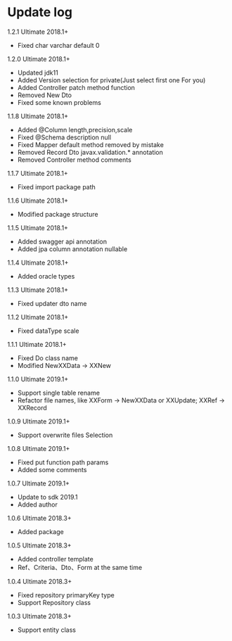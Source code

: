 # Update log
1.2.1 Ultimate 2018.1+
* Fixed char varchar default 0

1.2.0 Ultimate 2018.1+
* Updated jdk11
* Added Version selection for private(Just select first one For you)
* Added Controller patch method function
* Removed New Dto
* Fixed some known problems

1.1.8 Ultimate 2018.1+
* Added @Column length,precision,scale
* Fixed @Schema description null
* Fixed Mapper default method removed by mistake
* Removed Record Dto javax.validation.* annotation
* Removed Controller method comments

1.1.7 Ultimate 2018.1+
* Fixed import package path

1.1.6 Ultimate 2018.1+
* Modified package structure

1.1.5 Ultimate 2018.1+
* Added swagger api annotation
* Added jpa column annotation nullable

1.1.4 Ultimate 2018.1+
* Added oracle types

1.1.3 Ultimate 2018.1+
* Fixed updater dto name

1.1.2 Ultimate 2018.1+
* Fixed dataType scale

1.1.1 Ultimate 2018.1+
* Fixed Do class name
* Modified NewXXData -> XXNew

1.1.0 Ultimate 2019.1+
* Support single table rename
* Refactor file names, like XXForm -> NewXXData or XXUpdate; XXRef -> XXRecord

1.0.9 Ultimate 2019.1+
* Support overwrite files Selection 

1.0.8 Ultimate 2019.1+
* Fixed put function path params
* Added some comments
  
1.0.7 Ultimate 2019.1+
* Update to sdk 2019.1
* Added author

1.0.6 Ultimate 2018.3+
* Added package

1.0.5 Ultimate 2018.3+
* Added controller template
* Ref、Criteria、Dto、Form at the same time
  
1.0.4 Ultimate 2018.3+
* Fixed repository primaryKey type
* Support Repository class

1.0.3 Ultimate 2018.3+
* Support entity class